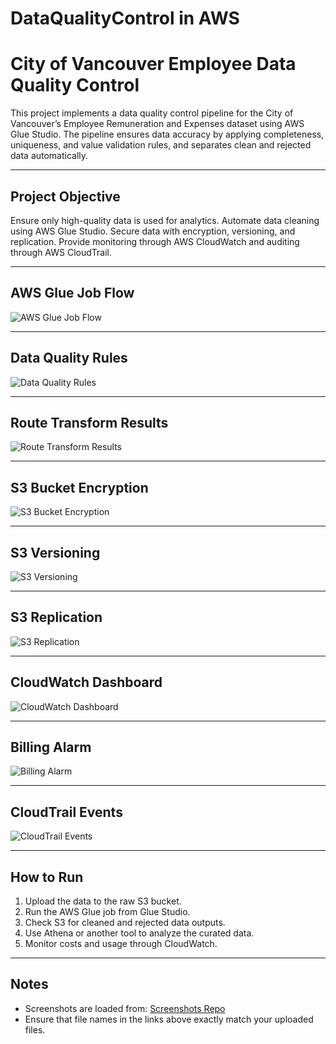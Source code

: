 # DataQualityControl in AWS
# City of Vancouver Employee Data Quality Control

This project implements a data quality control pipeline for the City of Vancouver’s Employee Remuneration and Expenses dataset using AWS Glue Studio. The pipeline ensures data accuracy by applying completeness, uniqueness, and value validation rules, and separates clean and rejected data automatically.

---

## Project Objective
Ensure only high-quality data is used for analytics. Automate data cleaning using AWS Glue Studio. Secure data with encryption, versioning, and replication. Provide monitoring through AWS CloudWatch and auditing through AWS CloudTrail.

---

## AWS Glue Job Flow
![AWS Glue Job Flow](https://raw.githubusercontent.com/ishan1235k/Screenshots/main/your-glue-job-flow-image.png)

---

## Data Quality Rules
![Data Quality Rules](https://raw.githubusercontent.com/ishan1235k/Screenshots/main/your-data-quality-rules-image.png)

---

## Route Transform Results
![Route Transform Results](https://raw.githubusercontent.com/ishan1235k/Screenshots/main/your-route-transform-image.png)

---

## S3 Bucket Encryption
![S3 Bucket Encryption](https://raw.githubusercontent.com/ishan1235k/Screenshots/main/your-s3-encryption-image.png)

---

## S3 Versioning
![S3 Versioning](https://raw.githubusercontent.com/ishan1235k/Screenshots/main/your-s3-versioning-image.png)

---

## S3 Replication
![S3 Replication](https://raw.githubusercontent.com/ishan1235k/Screenshots/main/your-s3-replication-image.png)

---

## CloudWatch Dashboard
![CloudWatch Dashboard](https://raw.githubusercontent.com/ishan1235k/Screenshots/main/your-cloudwatch-dashboard-image.png)

---

## Billing Alarm
![Billing Alarm](https://raw.githubusercontent.com/ishan1235k/Screenshots/main/your-billing-alarm-image.png)

---

## CloudTrail Events
![CloudTrail Events](https://raw.githubusercontent.com/ishan1235k/Screenshots/main/your-cloudtrail-events-image.png)

---

## How to Run
1. Upload the data to the raw S3 bucket.
2. Run the AWS Glue job from Glue Studio.
3. Check S3 for cleaned and rejected data outputs.
4. Use Athena or another tool to analyze the curated data.
5. Monitor costs and usage through CloudWatch.

---

## Notes
- Screenshots are loaded from: [Screenshots Repo](https://github.com/ishan1235k/Screenshots)
- Ensure that file names in the links above exactly match your uploaded files.

